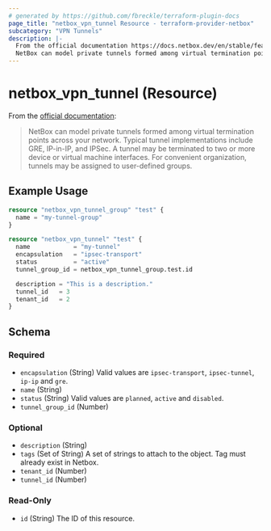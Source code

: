 ```yaml
---
# generated by https://github.com/fbreckle/terraform-plugin-docs
page_title: "netbox_vpn_tunnel Resource - terraform-provider-netbox"
subcategory: "VPN Tunnels"
description: |-
  From the official documentation https://docs.netbox.dev/en/stable/features/vpn-tunnels/:
  NetBox can model private tunnels formed among virtual termination points across your network. Typical tunnel implementations include GRE, IP-in-IP, and IPSec. A tunnel may be terminated to two or more device or virtual machine interfaces. For convenient organization, tunnels may be assigned to user-defined groups.
---
```


# netbox_vpn_tunnel (Resource)

From the [official documentation](https://docs.netbox.dev/en/stable/features/vpn-tunnels/):

> NetBox can model private tunnels formed among virtual termination points across your network. Typical tunnel implementations include GRE, IP-in-IP, and IPSec. A tunnel may be terminated to two or more device or virtual machine interfaces. For convenient organization, tunnels may be assigned to user-defined groups.

## Example Usage

```terraform
resource "netbox_vpn_tunnel_group" "test" {
  name = "my-tunnel-group"
}

resource "netbox_vpn_tunnel" "test" {
  name            = "my-tunnel"
  encapsulation   = "ipsec-transport"
  status          = "active"
  tunnel_group_id = netbox_vpn_tunnel_group.test.id

  description = "This is a description."
  tunnel_id   = 3
  tenant_id   = 2
}
```

<!-- schema generated by tfplugindocs -->
## Schema

### Required

- `encapsulation` (String) Valid values are `ipsec-transport`, `ipsec-tunnel`, `ip-ip` and `gre`.
- `name` (String)
- `status` (String) Valid values are `planned`, `active` and `disabled`.
- `tunnel_group_id` (Number)

### Optional

- `description` (String)
- `tags` (Set of String) A set of strings to attach to the object. Tag must already exist in Netbox.
- `tenant_id` (Number)
- `tunnel_id` (Number)

### Read-Only

- `id` (String) The ID of this resource.


